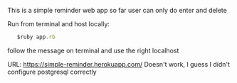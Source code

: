 This is a simple reminder web app
so far user can only do enter and delete

Run from terminal and host locally:
```javascript
   $ruby app.rb
```
follow the message on terminal and use the right localhost


URL: https://simple-reminder.herokuapp.com/
Doesn't work, I guess I didn't configure postgresql correctly
